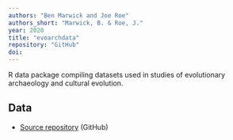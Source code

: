 ```yaml
---
authors: "Ben Marwick and Joe Roe"
authors_short: "Marwick, B. & Roe, J."
year: 2020
title: "evoarchdata"
repository: "GitHub"
doi: 
---
```


R data package compiling datasets used in studies of evolutionary archaeology and cultural evolution.

## Data

* [Source repository](https://github.com/benmarwick/evoarchdata) (GitHub)
